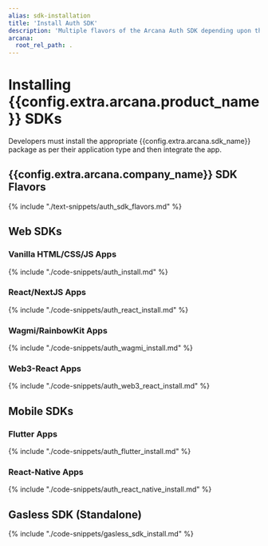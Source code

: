 ```yaml
---
alias: sdk-installation
title: 'Install Auth SDK'
description: 'Multiple flavors of the Arcana Auth SDK depending upon the app type. Use the correct SDK package for installation. Choose from the basic Auth package to the wrapper SDK for React Apps, Wagmi, RainbowKit apps and more.'
arcana:
  root_rel_path: .
---
```


# Installing {{config.extra.arcana.product_name}} SDKs

Developers must install the appropriate {{config.extra.arcana.sdk_name}} package as per their application type and then integrate the app.

## {{config.extra.arcana.company_name}} SDK Flavors

{% include "./text-snippets/auth_sdk_flavors.md" %}

## Web SDKs

### Vanilla HTML/CSS/JS Apps

{% include "./code-snippets/auth_install.md" %}

### React/NextJS Apps

{% include "./code-snippets/auth_react_install.md" %}

### Wagmi/RainbowKit Apps

{% include "./code-snippets/auth_wagmi_install.md" %}

### Web3-React Apps

{% include "./code-snippets/auth_web3_react_install.md" %}

## Mobile SDKs

### Flutter Apps

{% include "./code-snippets/auth_flutter_install.md" %}

### React-Native Apps

{% include "./code-snippets/auth_react_native_install.md" %}

## Gasless SDK (Standalone)

{% include "./code-snippets/gasless_sdk_install.md" %}
